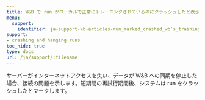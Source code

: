 ```yaml
---
title: W&B で run がローカルで正常にトレーニングされているのにクラッシュしたと表示されるのはなぜですか？
menu:
  support:
    identifier: ja-support-kb-articles-run_marked_crashed_wb’s_training_fine_locally
support:
- crashing and hanging runs
toc_hide: true
type: docs
url: /ja/support/:filename
---
```


サーバーがインターネットアクセスを失い、データが W&B への同期を停止した場合、接続の問題を示します。短期間の再試行期間後、システムは run をクラッシュしたとマークします。